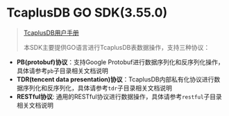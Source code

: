# TcaplusDB GO SDK(3.55.0)
> [TcaplusDB用户手册](https://tcaplusdb.tencent.com/UserGuide/)
>
>本SDK主要提供GO语言进行TcaplusDB表数据操作，支持三种协议：
* __PB(protobuf)协议__：支持Google Protobuf进行数据序列化和反序列化操作，具体请参考`pb`子目录相关文档说明
* __TDR(tencent data presentation)协议__：TcaplusDB内部私有化协议进行数据序列化和反序列化，具体请参考`tdr`子目录相关文档说明
* __RESTful协议__: 通用的RESTful协议进行数据操作，具体请参考`restful`子目录相关文档说明
